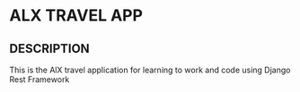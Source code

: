# ALX TRAVEL APP

## DESCRIPTION

This is the AlX travel application for learning to work and code using Django Rest Framework
